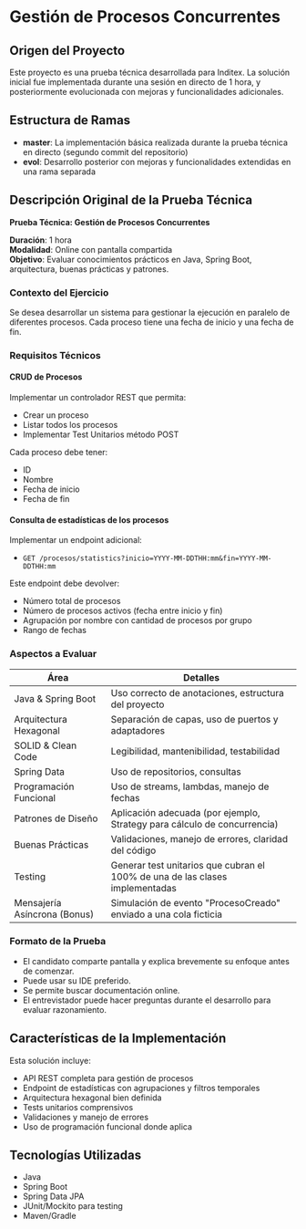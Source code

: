 # Gestión de Procesos Concurrentes

## Origen del Proyecto

Este proyecto es una prueba técnica desarrollada para Inditex. La solución inicial fue implementada durante una sesión en directo de 1 hora, y posteriormente evolucionada con mejoras y funcionalidades adicionales.

## Estructura de Ramas

- **master**: La implementación básica realizada durante la prueba técnica en directo (segundo commit del repositorio)
- **evol**: Desarrollo posterior con mejoras y funcionalidades extendidas en una rama separada

## Descripción Original de la Prueba Técnica

**Prueba Técnica: Gestión de Procesos Concurrentes**

**Duración**: 1 hora  
**Modalidad**: Online con pantalla compartida  
**Objetivo**: Evaluar conocimientos prácticos en Java, Spring Boot, arquitectura, buenas prácticas y patrones.

### Contexto del Ejercicio

Se desea desarrollar un sistema para gestionar la ejecución en paralelo de diferentes procesos. Cada proceso tiene una fecha de inicio y una fecha de fin.

### Requisitos Técnicos

#### CRUD de Procesos
Implementar un controlador REST que permita:
- Crear un proceso
- Listar todos los procesos
- Implementar Test Unitarios método POST

Cada proceso debe tener:
- ID
- Nombre
- Fecha de inicio
- Fecha de fin

#### Consulta de estadísticas de los procesos
Implementar un endpoint adicional:
- `GET /procesos/statistics?inicio=YYYY-MM-DDTHH:mm&fin=YYYY-MM-DDTHH:mm`

Este endpoint debe devolver:
- Número total de procesos
- Número de procesos activos (fecha entre inicio y fin)
- Agrupación por nombre con cantidad de procesos por grupo
- Rango de fechas

### Aspectos a Evaluar

| Área | Detalles |
|------|----------|
| Java & Spring Boot | Uso correcto de anotaciones, estructura del proyecto |
| Arquitectura Hexagonal | Separación de capas, uso de puertos y adaptadores |
| SOLID & Clean Code | Legibilidad, mantenibilidad, testabilidad |
| Spring Data | Uso de repositorios, consultas |
| Programación Funcional | Uso de streams, lambdas, manejo de fechas |
| Patrones de Diseño | Aplicación adecuada (por ejemplo, Strategy para cálculo de concurrencia) |
| Buenas Prácticas | Validaciones, manejo de errores, claridad del código |
| Testing | Generar test unitarios que cubran el 100% de una de las clases implementadas |
| Mensajería Asíncrona (Bonus) | Simulación de evento "ProcesoCreado" enviado a una cola ficticia |

### Formato de la Prueba

- El candidato comparte pantalla y explica brevemente su enfoque antes de comenzar.
- Puede usar su IDE preferido.
- Se permite buscar documentación online.
- El entrevistador puede hacer preguntas durante el desarrollo para evaluar razonamiento.

## Características de la Implementación

Esta solución incluye:
- API REST completa para gestión de procesos
- Endpoint de estadísticas con agrupaciones y filtros temporales
- Arquitectura hexagonal bien definida
- Tests unitarios comprensivos
- Validaciones y manejo de errores
- Uso de programación funcional donde aplica

## Tecnologías Utilizadas

- Java
- Spring Boot
- Spring Data JPA
- JUnit/Mockito para testing
- Maven/Gradle
